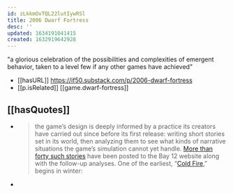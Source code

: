 ```yaml
---
id: zLkkmOvTQL22lutIywRSl
title: 2006 Dwarf Fortress
desc: ''
updated: 1634191041415
created: 1632919642928
---
```

"a glorious celebration of the possibilities and complexities of emergent behavior, taken to a level few if any other games have achieved"

- [[hasURL]] https://if50.substack.com/p/2006-dwarf-fortress
- [[p.isRelated]] [[game.dwarf-fortress]]

## [[hasQuotes]]

- > the game’s design is deeply informed by a practice its creators have carried out since before its first release: writing short stories set in its world, then analyzing them to see what kinds of narrative situations the game’s simulation cannot yet handle. [More than forty such stories](https://www.bay12games.com/dwarves/dev_story.html) have been posted to the Bay 12 website along with the follow-up analyses. One of the earliest, “[Cold Fire](https://www.bay12games.com/dwarves/story/tt_cold_fire.html),” begins in winter:
- 
